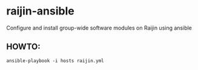 # raijin-ansible

Configure and install group-wide software modules on Raijin using ansible

## HOWTO:

    ansible-playbook -i hosts raijin.yml
